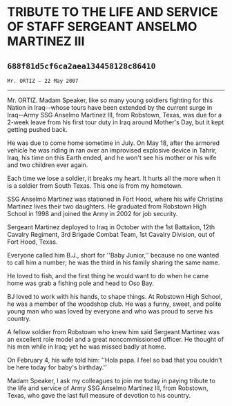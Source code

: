 # TRIBUTE TO THE LIFE AND SERVICE OF STAFF SERGEANT ANSELMO MARTINEZ III
## `688f81d5cf6ca2aea134458128c86410`
`Mr. ORTIZ — 22 May 2007`

---


Mr. ORTIZ. Madam Speaker, like so many young soldiers fighting for 
this Nation in Iraq--whose tours have been extended by the current 
surge in Iraq--Army SSG Anselmo Martinez III, from Robstown, Texas, was 
due for a 2-week leave from his first tour duty in Iraq around Mother's 
Day, but it kept getting pushed back.

He was due to come home sometime in July. On May 18, after the 
armored vehicle he was riding in ran over an improvised explosive 
device in Tahrir, Iraq, his time on this Earth ended, and he won't see 
his mother or his wife and two children ever again.

Each time we lose a soldier, it breaks my heart. It hurts all the 
more when it is a soldier from South Texas. This one is from my 
hometown.

SSG Anselmo Martinez was stationed in Fort Hood, where his wife 
Christina Martinez lives their two daughters. He graduated from 
Robstown High School in 1998 and joined the Army in 2002 for job 
security.

Sergeant Martinez deployed to Iraq in October with the 1st Battalion, 
12th Cavalry Regiment, 3rd Brigade Combat Team, 1st Cavalry Division, 
out of Fort Hood, Texas.

Everyone called him B.J., short for ''Baby Junior,'' because no one 
wanted to call him a number; he was the third in his family sharing the 
same name.

He loved to fish, and the first thing he would want to do when he 
came home was grab a fishing pole and head to Oso Bay.

BJ loved to work with his hands, to shape things. At Robstown High 
School, he was a member of the woodshop club. He was a funny, sweet, 
and polite young man who was loved by everyone and who was proud to 
serve his country.

A fellow soldier from Robstown who knew him said Sergeant Martinez 
was an excellent role model and a great noncommissioned officer. He 
thought of his men while in Iraq; yet he was missed badly at home.

On February 4, his wife told him: ''Hola papa. I feel so bad that you 
couldn't be here today for baby's birthday.''

Madam Speaker, I ask my colleagues to join me today in paying tribute 
to the life and service of Army SSG Anselmo Martinez III, from 
Robstown, Texas, who gave the last full measure of devotion to his 
country.



